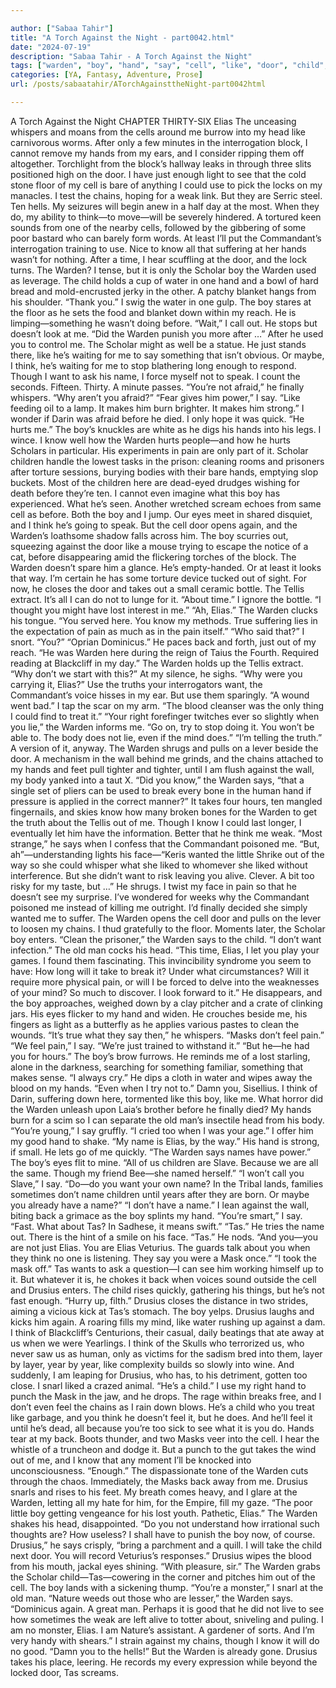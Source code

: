 ```yaml
---

author: ["Sabaa Tahir"]
title: "A Torch Against the Night - part0042.html"
date: "2024-07-19"
description: "Sabaa Tahir - A Torch Against the Night"
tags: ["warden", "boy", "hand", "say", "cell", "like", "door", "child", "know", "think", "drusius", "elia", "name", "scholar", "want", "pain", "take", "mask", "see", "use", "chain", "back", "feel", "whisper", "head"]
categories: [YA, Fantasy, Adventure, Prose]
url: /posts/sabaatahir/ATorchAgainsttheNight-part0042html

---
```



A Torch Against the Night
CHAPTER THIRTY-SIX
Elias
The unceasing whispers and moans from the cells around me burrow into my head like carnivorous worms. After only a few minutes in the interrogation block, I cannot remove my hands from my ears, and I consider ripping them off altogether.
Torchlight from the block’s hallway leaks in through three slits positioned high on the door. I have just enough light to see that the cold stone floor of my cell is bare of anything I could use to pick the locks on my manacles. I test the chains, hoping for a weak link. But they are Serric steel.
Ten hells. My seizures will begin anew in a half day at the most. When they do, my ability to think—to move—will be severely hindered.
A tortured keen sounds from one of the nearby cells, followed by the gibbering of some poor bastard who can barely form words.
At least I’ll put the Commandant’s interrogation training to use. Nice to know all that suffering at her hands wasn’t for nothing.
After a time, I hear scuffling at the door, and the lock turns. The Warden? I tense, but it is only the Scholar boy the Warden used as leverage. The child holds a cup of water in one hand and a bowl of hard bread and mold-encrusted jerky in the other. A patchy blanket hangs from his shoulder.
“Thank you.” I swig the water in one gulp. The boy stares at the floor as he sets the food and blanket down within my reach. He is limping—something he wasn’t doing before.
“Wait,” I call out. He stops but doesn’t look at me. “Did the Warden punish you more after …” After he used you to control me.
The Scholar might as well be a statue. He just stands there, like he’s waiting for me to say something that isn’t obvious.
Or maybe, I think, he’s waiting for me to stop blathering long enough to respond. Though I want to ask his name, I force myself not to speak. I count the seconds. Fifteen. Thirty. A minute passes.
“You’re not afraid,” he finally whispers. “Why aren’t you afraid?”
“Fear gives him power,” I say. “Like feeding oil to a lamp. It makes him burn brighter. It makes him strong.”
I wonder if Darin was afraid before he died. I only hope it was quick.
“He hurts me.” The boy’s knuckles are white as he digs his hands into his legs. I wince. I know well how the Warden hurts people—and how he hurts Scholars in particular. His experiments in pain are only part of it. Scholar children handle the lowest tasks in the prison: cleaning rooms and prisoners after torture sessions, burying bodies with their bare hands, emptying slop buckets. Most of the children here are dead-eyed drudges wishing for death before they’re ten.
I cannot even imagine what this boy has experienced. What he’s seen.
Another wretched scream echoes from same cell as before. Both the boy and I jump. Our eyes meet in shared disquiet, and I think he’s going to speak. But the cell door opens again, and the Warden’s loathsome shadow falls across him. The boy scurries out, squeezing against the door like a mouse trying to escape the notice of a cat, before disappearing amid the flickering torches of the block.
The Warden doesn’t spare him a glance. He’s empty-handed. Or at least it looks that way. I’m certain he has some torture device tucked out of sight.
For now, he closes the door and takes out a small ceramic bottle. The Tellis extract. It’s all I can do not to lunge for it.
“About time.” I ignore the bottle. “I thought you might have lost interest in me.”
“Ah, Elias.” The Warden clucks his tongue. “You served here. You know my methods. True suffering lies in the expectation of pain as much as in the pain itself.”
“Who said that?” I snort. “You?”
“Oprian Dominicus.” He paces back and forth, just out of my reach. “He was Warden here during the reign of Taius the Fourth. Required reading at Blackcliff in my day.”
The Warden holds up the Tellis extract. “Why don’t we start with this?” At my silence, he sighs. “Why were you carrying it, Elias?”
Use the truths your interrogators want, the Commandant’s voice hisses in my ear. But use them sparingly.
“A wound went bad.” I tap the scar on my arm. “The blood cleanser was the only thing I could find to treat it.”
“Your right forefinger twitches ever so slightly when you lie,” the Warden informs me. “Go on, try to stop doing it. You won’t be able to. The body does not lie, even if the mind does.”
“I’m telling the truth.” A version of it, anyway.
The Warden shrugs and pulls on a lever beside the door. A mechanism in the wall behind me grinds, and the chains attached to my hands and feet pull tighter and tighter, until I am flush against the wall, my body yanked into a taut X.
“Did you know,” the Warden says, “that a single set of pliers can be used to break every bone in the human hand if pressure is applied in the correct manner?”
It takes four hours, ten mangled fingernails, and skies know how many broken bones for the Warden to get the truth about the Tellis out of me. Though I know I could last longer, I eventually let him have the information. Better that he think me weak.
“Most strange,” he says when I confess that the Commandant poisoned me. “But, ah”—understanding lights his face—“Keris wanted the little Shrike out of the way so she could whisper what she liked to whomever she liked without interference. But she didn’t want to risk leaving you alive. Clever. A bit too risky for my taste, but …” He shrugs.
I twist my face in pain so that he doesn’t see my surprise. I’ve wondered for weeks why the Commandant poisoned me instead of killing me outright. I’d finally decided she simply wanted me to suffer.
The Warden opens the cell door and pulls on the lever to loosen my chains. I thud gratefully to the floor. Moments later, the Scholar boy enters.
“Clean the prisoner,” the Warden says to the child. “I don’t want infection.” The old man cocks his head. “This time, Elias, I let you play your games. I found them fascinating. This invincibility syndrome you seem to have: How long will it take to break it? Under what circumstances? Will it require more physical pain, or will I be forced to delve into the weaknesses of your mind? So much to discover. I look forward to it.”
He disappears, and the boy approaches, weighed down by a clay pitcher and a crate of clinking jars. His eyes flicker to my hand and widen. He crouches beside me, his fingers as light as a butterfly as he applies various pastes to clean the wounds.
“It’s true what they say then,” he whispers. “Masks don’t feel pain.”
“We feel pain,” I say. “We’re just trained to withstand it.”
“But he—he had you for hours.” The boy’s brow furrows. He reminds me of a lost starling, alone in the darkness, searching for something familiar, something that makes sense. “I always cry.” He dips a cloth in water and wipes away the blood on my hands. “Even when I try not to.”
Damn you, Sisellius. I think of Darin, suffering down here, tormented like this boy, like me. What horror did the Warden unleash upon Laia’s brother before he finally died? My hands burn for a scim so I can separate the old man’s insectile head from his body.
“You’re young,” I say gruffly. “I cried too when I was your age.” I offer him my good hand to shake. “My name is Elias, by the way.”
His hand is strong, if small. He lets go of me quickly.
“The Warden says names have power.” The boy’s eyes flit to mine. “All of us children are Slave. Because we are all the same. Though my friend Bee—she named herself.”
“I won’t call you Slave,” I say. “Do—do you want your own name? In the Tribal lands, families sometimes don’t name children until years after they are born. Or maybe you already have a name?”
“I don’t have a name.”
I lean against the wall, biting back a grimace as the boy splints my hand. “You’re smart,” I say. “Fast. What about Tas? In Sadhese, it means swift.”
“Tas.” He tries the name out. There is the hint of a smile on his face. “Tas.” He nods. “And you—you are not just Elias. You are Elias Veturius. The guards talk about you when they think no one is listening. They say you were a Mask once.”
“I took the mask off.”
Tas wants to ask a question—I can see him working himself up to it. But whatever it is, he chokes it back when voices sound outside the cell and Drusius enters.
The child rises quickly, gathering his things, but he’s not fast enough.
“Hurry up, filth.” Drusius closes the distance in two strides, aiming a vicious kick at Tas’s stomach. The boy yelps. Drusius laughs and kicks him again.
A roaring fills my mind, like water rushing up against a dam. I think of Blackcliff’s Centurions, their casual, daily beatings that ate away at us when we were Yearlings. I think of the Skulls who terrorized us, who never saw us as human, only as victims for the sadism bred into them, layer by layer, year by year, like complexity builds so slowly into wine.
And suddenly, I am leaping for Drusius, who has, to his detriment, gotten too close. I snarl liked a crazed animal.
“He’s a child.” I use my right hand to punch the Mask in the jaw, and he drops. The rage within breaks free, and I don’t even feel the chains as I rain down blows. He’s a child who you treat like garbage, and you think he doesn’t feel it, but he does. And he’ll feel it until he’s dead, all because you’re too sick to see what it is you do.
Hands tear at my back. Boots thunder, and two Masks veer into the cell. I hear the whistle of a truncheon and dodge it. But a punch to the gut takes the wind out of me, and I know that any moment I’ll be knocked into unconsciousness.
“Enough.” The dispassionate tone of the Warden cuts through the chaos. Immediately, the Masks back away from me. Drusius snarls and rises to his feet. My breath comes heavy, and I glare at the Warden, letting all my hate for him, for the Empire, fill my gaze.
“The poor little boy getting vengeance for his lost youth. Pathetic, Elias.” The Warden shakes his head, disappointed. “Do you not understand how irrational such thoughts are? How useless? I shall have to punish the boy now, of course. Drusius,” he says crisply, “bring a parchment and a quill. I will take the child next door. You will record Veturius’s responses.”
Drusius wipes the blood from his mouth, jackal eyes shining. “With pleasure, sir.”
The Warden grabs the Scholar child—Tas—cowering in the corner and pitches him out of the cell. The boy lands with a sickening thump.
“You’re a monster,” I snarl at the old man.
“Nature weeds out those who are lesser,” the Warden says. “Dominicus again. A great man. Perhaps it is good that he did not live to see how sometimes the weak are left alive to totter about, sniveling and puling. I am no monster, Elias. I am Nature’s assistant. A gardener of sorts. And I’m very handy with shears.”
I strain against my chains, though I know it will do no good. “Damn you to the hells!”
But the Warden is already gone. Drusius takes his place, leering. He records my every expression while beyond the locked door, Tas screams.
